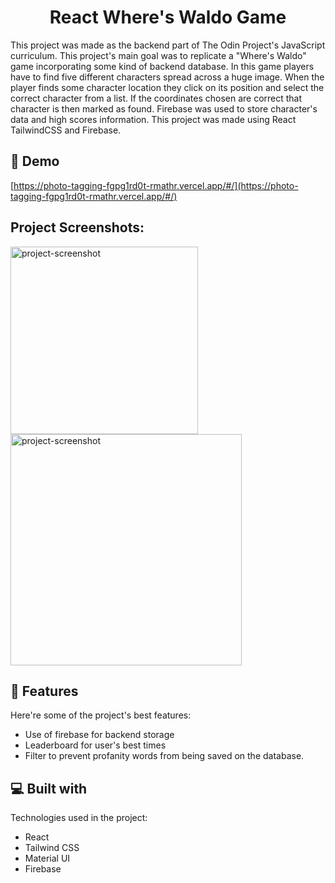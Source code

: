 <h1 align="center" id="title">React Where's Waldo Game</h1>

<p id="description">This project was made as the backend part of The Odin Project's JavaScript curriculum. This project's main goal was to replicate a "Where's Waldo" game incorporating some kind of backend database. In this game players have to find five different characters spread across a huge image. When the player finds some character location they click on its position and select the correct character from a list. If the coordinates chosen are correct that character is then marked as found. Firebase was used to store character's data and high scores information. This project was made using React TailwindCSS and Firebase.</p>

<h2>🚀 Demo</h2>

[https://photo-tagging-fgpg1rd0t-rmathr.vercel.app/#/](https://photo-tagging-fgpg1rd0t-rmathr.vercel.app/#/)

<h2>Project Screenshots:</h2>

<img src="https://firebasestorage.googleapis.com/v0/b/phototagging-a690c.appspot.com/o/screenshots%2Fhome.PNG?alt=media&amp;token=aad78e5b-176f-4607-8587-18e3b6129b3f" alt="project-screenshot" width="300" height="auto">

<img src="https://firebasestorage.googleapis.com/v0/b/phototagging-a690c.appspot.com/o/screenshots%2Fcharacters.PNG?alt=media&amp;token=cff05ee7-f6f9-4257-8a5c-7aa31200aa5b" alt="project-screenshot" width="370" height="auto">



  
 
<h2>🧐 Features</h2>

Here're some of the project's best features:

*   Use of firebase for backend storage
*   Leaderboard for user's best times
*   Filter to prevent profanity words from being saved on the database.

  
  
<h2>💻 Built with</h2>

Technologies used in the project:

*   React
*   Tailwind CSS
*   Material UI
*   Firebase
